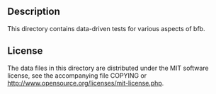 Description
------------

This directory contains data-driven tests for various aspects of bfb.

License
--------

The data files in this directory are distributed under the MIT software
license, see the accompanying file COPYING or
http://www.opensource.org/licenses/mit-license.php.

